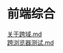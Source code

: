 # 前端综合


[关于跨域.md](%E5%85%B3%E4%BA%8E%E8%B7%A8%E5%9F%9F.md)    
[跨浏览器测试.md](%E8%B7%A8%E6%B5%8F%E8%A7%88%E5%99%A8%E6%B5%8B%E8%AF%95.md)    
